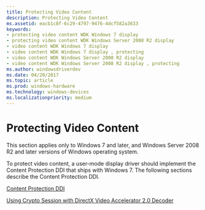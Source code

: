 ```yaml
---
title: Protecting Video Content
description: Protecting Video Content
ms.assetid: eacb1c8f-6c29-4797-9476-4dcf582a3633
keywords:
- protecting video content WDK Windows 7 display
- protecting video content WDK Windows Server 2008 R2 display
- video content WDK Windows 7 display
- video content WDK Windows 7 display , protecting
- video content WDK Windows Server 2008 R2 display
- video content WDK Windows Server 2008 R2 display , protecting
ms.author: windowsdriverdev
ms.date: 04/20/2017
ms.topic: article
ms.prod: windows-hardware
ms.technology: windows-devices
ms.localizationpriority: medium
---
```


# Protecting Video Content


This section applies only to Windows 7 and later, and Windows Server 2008 R2 and later versions of Windows operating system.

To protect video content, a user-mode display driver should implement the Content Protection DDI that ships with Windows 7. The following sections describe the Content Protection DDI.

[Content Protection DDI](content-protection-ddi.md)

[Using Crypto Session with DirectX Video Accelerator 2.0 Decoder](using-crypto-session-with-directx-video-accelerator-2-0-decoder.md)

 

 





